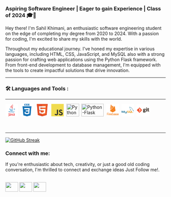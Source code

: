 ### Aspiring Software Engineer | Eager to gain Experience | Class of 2024 🎓🚀

Hey there! I'm Sahil Khimani, an enthusiastic software engineering student on the edge of completing my degree from 2020 to 2024. With a passion for coding, I'm excited to share my skills with the world.

Throughout my educational journey. I've honed my expertise in various languages, including HTML, CSS, JavaScript, and MySQL also with a strong passion for crafting web applications using the Python Flask framework. From front-end development to database management, I'm equipped with the tools to create impactful solutions that drive innovation.
<hr>

### :hammer_and_wrench: Languages and Tools :

<hr>

<div>
  <img src="https://github.com/devicons/devicon/blob/master/icons/java/java-original-wordmark.svg" title="Java" alt="Java" width="40" height="40"/>&nbsp;
  <img src="https://github.com/devicons/devicon/blob/master/icons/css3/css3-plain-wordmark.svg"  title="CSS3" alt="CSS" width="40" height="40"/>&nbsp;
  <img src="https://github.com/devicons/devicon/blob/master/icons/html5/html5-original.svg" title="HTML5" alt="HTML" width="40" height="40"/>&nbsp;
  <img src="https://github.com/devicons/devicon/blob/master/icons/javascript/javascript-original.svg" title="JavaScript" alt="JavaScript" width="40" height="40"/>&nbsp;
  <img src="https://upload.wikimedia.org/wikipedia/commons/thumb/c/c3/Python-logo-notext.svg/1869px-Python-logo-notext.svg.png" title="Python" **alt="Python" width="40" height="40"/>&nbsp;
  <img src="https://upload.wikimedia.org/wikipedia/commons/thumb/3/3c/Flask_logo.svg/1280px-Flask_logo.svg.png" title="Python-Flask" **alt="Python-Flask" width="70" height="40"/>&nbsp;
    <img src="https://github.com/devicons/devicon/blob/master/icons/firebase/firebase-plain-wordmark.svg" title="Firebase" alt="Firebase" width="40" height="40"/>&nbsp;
  <img src="https://github.com/devicons/devicon/blob/master/icons/mysql/mysql-original-wordmark.svg" title="MySQL"  alt="MySQL" width="40" height="40"/>&nbsp;
  <img src="https://github.com/devicons/devicon/blob/master/icons/git/git-original-wordmark.svg" title="Git" **alt="Git" width="40" height="40"/>&nbsp;</div>
<br>
<br>
<hr>

[![GitHub Streak](https://github-readme-streak-stats.herokuapp.com/?user=sahilkhimani)](https://git.io/streak-stats)







<h3 align="left">Connect with me:</h3>
If you're enthusiastic about tech, creativity, or just a good old coding conversation, I'm thrilled to connect and exchange ideas Just Follow me!.
<br>
<br> 
<p align="left">
<a href="https://pk.linkedin.com/in/sahilkhimani01" target="blank"><img align="center" src="https://cdn.jsdelivr.net/npm/simple-icons@3.0.1/icons/linkedin.svg" alt="" height="30" width="40" /></a>
<a href="https://www.instagram.com/sahil_asif01" target="blank"><img align="center" src="https://cdn.jsdelivr.net/npm/simple-icons@3.0.1/icons/instagram.svg" alt="" height="30" width="40" /></a>
<a href="https://www.youtube.com/channel/UCNVLYFmk9mYb6jWzc3yx_uw" target="blank"><img align="center" src="https://cdn.jsdelivr.net/npm/simple-icons@3.0.1/icons/youtube.svg" alt="" height="30" width="40" /></a>
</p>








